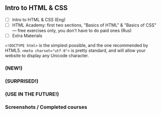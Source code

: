 ## Intro to HTML & CSS

- [ ] Intro to HTML & CSS (Eng)
- [ ] HTML Academy: first two sections, "Basics of HTML" & "Basics of CSS" — free exercises only, you don't have to do paid ones (Rus) 
- [ ] Extra Materials

`<!DOCTYPE html>` is the simplest possible, and the one recommended by HTML5.
`<meta charset="utf-8">` is pretty standard, and will allow your website to display any Unicode character.

### (NEW!)

### (SURPRISED!)

### (USE IN THE FUTURE!)

### Screenshots / Completed courses